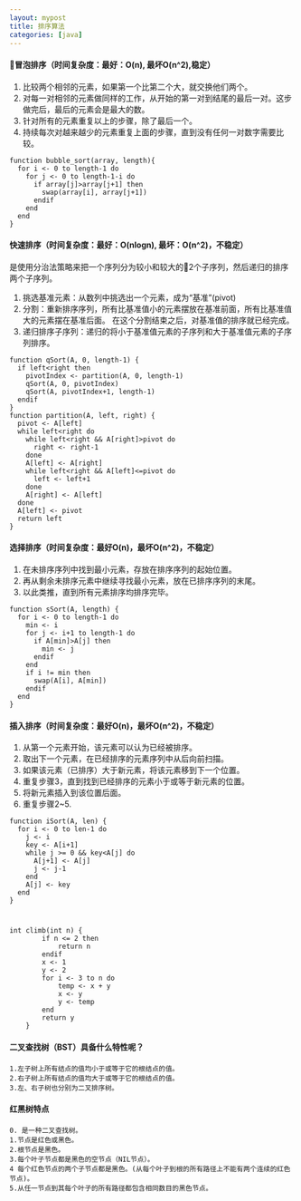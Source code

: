```yaml
---
layout: mypost
title: 排序算法
categories: [java]
---
```

#### 冒泡排序（时间复杂度：最好：O(n), 最坏O(n^2),稳定）
1. 比较两个相邻的元素，如果第一个比第二个大，就交换他们两个。
2. 对每一对相邻的元素做同样的工作，从开始的第一对到结尾的最后一对。这步做完后，最后的元素会是最大的数。
3. 针对所有的元素重复以上的步骤，除了最后一个。
4. 持续每次对越来越少的元素重复上面的步骤，直到没有任何一对数字需要比较。
```
function bubble_sort(array, length){
  for i <- 0 to length-1 do
    for j <- 0 to length-1-i do
      if array[j]>array[j+1] then
        swap(array[i], array[j+1])
      endif
    end
  end
}
```
#### 快速排序（时间复杂度：最好：O(nlogn), 最坏：O(n^2)，不稳定）
是使用分治法策略来把一个序列分为较小和较大的2个子序列，然后递归的排序两个子序列。
1. 挑选基准元素：从数列中挑选出一个元素，成为“基准”(pivot)
2. 分割：重新排序序列，所有比基准值小的元素摆放在基准前面，所有比基准值大的元素摆在基准后面。
        在这个分割结束之后，对基准值的排序就已经完成。
3. 递归排序子序列：递归的将小于基准值元素的子序列和大于基准值元素的子序列排序。
```
function qSort(A, 0, length-1) {
  if left<right then
    pivotIndex <- partition(A, 0, length-1)
    qSort(A, 0, pivotIndex)
    qSort(A, pivotIndex+1, length-1)
  endif
}
function partition(A, left, right) {
  pivot <- A[left]
  while left<right do
    while left<right && A[right]>pivot do
      right <- right-1
    done
    A[left] <- A[right]
    while left<right && A[left]<=pivot do
      left <- left+1
    done
    A[right] <- A[left]
  done
  A[left] <- pivot
  return left
}
```

#### 选择排序（时间复杂度：最好O(n)，最坏O(n^2)，不稳定）
1. 在未排序序列中找到最小元素，存放在排序序列的起始位置。
2. 再从剩余未排序元素中继续寻找最小元素，放在已排序序列的末尾。
3. 以此类推，直到所有元素排序均排序完毕。
```
function sSort(A, length) {
  for i <- 0 to length-1 do
    min <- i
    for j <- i+1 to length-1 do
      if A[min]>A[j] then
        min <- j
      endif
    end
    if i != min then
      swap(A[i], A[min])
    endif
  end
}
```

#### 插入排序（时间复杂度：最好O(n)，最坏O(n^2)，不稳定）
1. 从第一个元素开始，该元素可以认为已经被排序。
2. 取出下一个元素，在已经排序的元素序列中从后向前扫描。
3. 如果该元素（已排序）大于新元素，将该元素移到下一个位置。
4. 重复步骤3，直到找到已经排序的元素小于或等于新元素的位置。
5. 将新元素插入到该位置后面。
6. 重复步骤2~5.
```
function iSort(A, len) {
  for i <- 0 to len-1 do
    j <- i
    key <- A[i+1]
    while j >= 0 && key<A[j] do
      A[j+1] <- A[j]
      j <- j-1
    end
    A[j] <- key
  end
}
```

####
```

```

####
```
int climb(int n) {
        if n <= 2 then
            return n
        endif
        x <- 1
        y <- 2
        for i <- 3 to n do
            temp <- x + y
            x <- y
            y <- temp
        end
        return y
    }
```

#### 二叉查找树（BST）具备什么特性呢？
```
1.左子树上所有结点的值均小于或等于它的根结点的值。
2.右子树上所有结点的值均大于或等于它的根结点的值。
3.左、右子树也分别为二叉排序树。
```

#### 红黑树特点
```
0. 是一种二叉查找树。
1.节点是红色或黑色。
2.根节点是黑色。
3.每个叶子节点都是黑色的空节点（NIL节点）。
4 每个红色节点的两个子节点都是黑色。(从每个叶子到根的所有路径上不能有两个连续的红色节点)。
5.从任一节点到其每个叶子的所有路径都包含相同数目的黑色节点。
```
